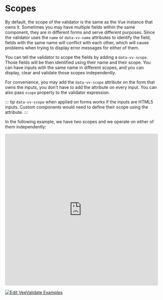 # Scopes

By default, the scope of the validator is the same as the Vue instance that owns it. Sometimes you may have multiple fields within the same component, they are in different forms and serve different purposes. Since the validator uses the `name` or `data-vv-name` attributes to identify the field, fields with the same name will conflict with each other, which will cause problems when trying to display error messages for either of them.

You can tell the validator to scope the fields by adding a `data-vv-scope`. Those fields will be then identified using their name and their scope. You can have inputs with the same name in different scopes, and you can display, clear and validate those scopes independently.

For convenience, you may add the `data-vv-scope` attribute on the form that owns the inputs, you don't have to add the attribute on every input. You can also pass `scope` property to the validator expression.

::: tip
  `data-vv-scope` when applied on forms works if the inputs are HTML5 inputs. Custom components would need to define their scope using the attribute.
:::

In the following example, we have two scopes and we operate on either of them independently:

<iframe src="https://codesandbox.io/embed/y3504yr0l1?initialpath=%2F%23%2Fscopes&module=%2Fsrc%2Fcomponents%2FScopes.vue&view=preview" style="width:100%; height:500px; border:0; border-radius: 4px; overflow:hidden;" sandbox="allow-modals allow-forms allow-popups allow-scripts allow-same-origin"></iframe>

[![Edit VeeValidate Examples](https://codesandbox.io/static/img/play-codesandbox.svg)](https://codesandbox.io/s/y3504yr0l1?initialpath=%2F%23%2Fscopes&module=%2Fsrc%2Fcomponents%2FScopes.vue)
